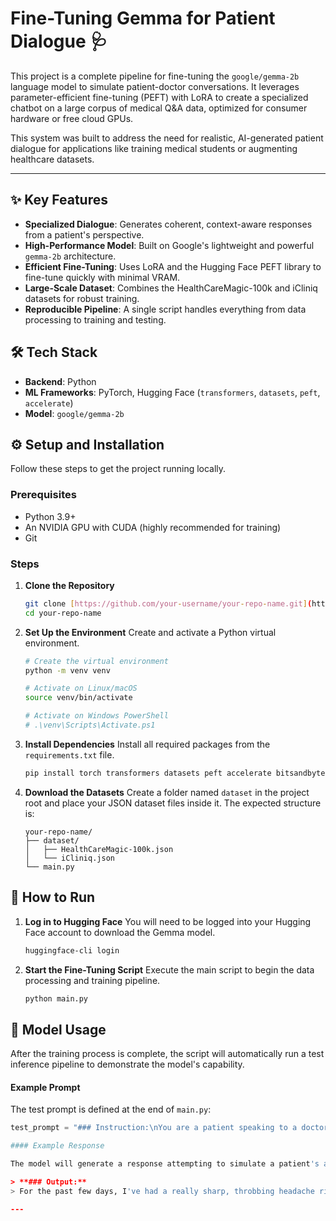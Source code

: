 # Fine-Tuning Gemma for Patient Dialogue 🩺

This project is a complete pipeline for fine-tuning the `google/gemma-2b` language model to simulate patient-doctor conversations. It leverages parameter-efficient fine-tuning (PEFT) with LoRA to create a specialized chatbot on a large corpus of medical Q&A data, optimized for consumer hardware or free cloud GPUs.

This system was built to address the need for realistic, AI-generated patient dialogue for applications like training medical students or augmenting healthcare datasets.

***

## ✨ Key Features

* **Specialized Dialogue**: Generates coherent, context-aware responses from a patient's perspective.
* **High-Performance Model**: Built on Google's lightweight and powerful `gemma-2b` architecture.
* **Efficient Fine-Tuning**: Uses LoRA and the Hugging Face PEFT library to fine-tune quickly with minimal VRAM.
* **Large-Scale Dataset**: Combines the HealthCareMagic-100k and iCliniq datasets for robust training.
* **Reproducible Pipeline**: A single script handles everything from data processing to training and testing.

## 🛠️ Tech Stack

* **Backend**: Python
* **ML Frameworks**: PyTorch, Hugging Face (`transformers`, `datasets`, `peft`, `accelerate`)
* **Model**: `google/gemma-2b`

## ⚙️ Setup and Installation

Follow these steps to get the project running locally.

### Prerequisites

* Python 3.9+
* An NVIDIA GPU with CUDA (highly recommended for training)
* Git

### Steps

1.  **Clone the Repository**
    ```bash
    git clone [https://github.com/your-username/your-repo-name.git](https://github.com/your-username/your-repo-name.git)
    cd your-repo-name
    ```

2.  **Set Up the Environment**
    Create and activate a Python virtual environment.

    ```bash
    # Create the virtual environment
    python -m venv venv

    # Activate on Linux/macOS
    source venv/bin/activate

    # Activate on Windows PowerShell
    # .\venv\Scripts\Activate.ps1
    ```

3.  **Install Dependencies**
    Install all required packages from the `requirements.txt` file.
    ```bash
    pip install torch transformers datasets peft accelerate bitsandbytes
    ```

4.  **Download the Datasets**
    Create a folder named `dataset` in the project root and place your JSON dataset files inside it. The expected structure is:
    ```
    your-repo-name/
    ├── dataset/
    │   ├── HealthCareMagic-100k.json
    │   └── iCliniq.json
    └── main.py
    ```

## 🚀 How to Run

1.  **Log in to Hugging Face**
    You will need to be logged into your Hugging Face account to download the Gemma model.
    ```bash
    huggingface-cli login
    ```

2.  **Start the Fine-Tuning Script**
    Execute the main script to begin the data processing and training pipeline.
    ```bash
    python main.py
    ```

## 🤖 Model Usage

After the training process is complete, the script will automatically run a test inference pipeline to demonstrate the model's capability.

#### Example Prompt
The test prompt is defined at the end of `main.py`:
```python
test_prompt = "### Instruction:\nYou are a patient speaking to a doctor. Describe your symptoms.\n\n### Input:\nHello, what seems to be the problem today?"

#### Example Response

The model will generate a response attempting to simulate a patient's answer.

> **### Output:**
> For the past few days, I've had a really sharp, throbbing headache right behind my eyes. It gets worse when I look at a screen, and I've been feeling a bit dizzy and nauseous too. I haven't taken any medication for it yet because I wanted to check with you first.

---
